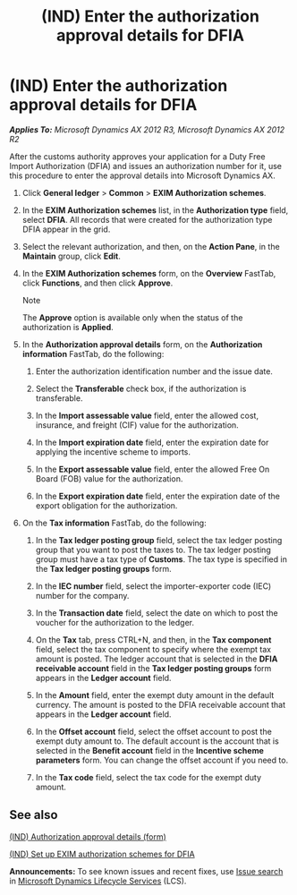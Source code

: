 ﻿---
title: (IND) Enter the authorization approval details for DFIA
TOCTitle: (IND) Enter the authorization approval details for DFIA
ms:assetid: de12cc62-5cad-4cdf-98c9-26121af7136f
ms:mtpsurl: https://technet.microsoft.com/en-us/library/JJ710887(v=AX.60)
ms:contentKeyID: 49386300
ms.date: 04/18/2014
mtps_version: v=AX.60
f1_keywords:
- approval
- (IND)
- India
- DFIA
- authorization approval
---

# (IND) Enter the authorization approval details for DFIA 


_**Applies To:** Microsoft Dynamics AX 2012 R3, Microsoft Dynamics AX 2012 R2_

After the customs authority approves your application for a Duty Free Import Authorization (DFIA) and issues an authorization number for it, use this procedure to enter the approval details into Microsoft Dynamics AX.

1.  Click **General ledger** \> **Common** \> **EXIM Authorization schemes**.

2.  In the **EXIM Authorization schemes** list, in the **Authorization type** field, select **DFIA**. All records that were created for the authorization type DFIA appear in the grid.

3.  Select the relevant authorization, and then, on the **Action Pane**, in the **Maintain** group, click **Edit**.

4.  In the **EXIM Authorization schemes** form, on the **Overview** FastTab, click **Functions**, and then click **Approve**.
    

    > [!NOTE]
    > <P>The <STRONG>Approve</STRONG> option is available only when the status of the authorization is <STRONG>Applied</STRONG>.</P>



5.  In the **Authorization approval details** form, on the **Authorization information** FastTab, do the following:
    
    1.  Enter the authorization identification number and the issue date.
    
    2.  Select the **Transferable** check box, if the authorization is transferable.
    
    3.  In the **Import assessable value** field, enter the allowed cost, insurance, and freight (CIF) value for the authorization.
    
    4.  In the **Import expiration date** field, enter the expiration date for applying the incentive scheme to imports.
    
    5.  In the **Export assessable value** field, enter the allowed Free On Board (FOB) value for the authorization.
    
    6.  In the **Export expiration date** field, enter the expiration date of the export obligation for the authorization.

6.  On the **Tax information** FastTab, do the following:
    
    1.  In the **Tax ledger posting group** field, select the tax ledger posting group that you want to post the taxes to. The tax ledger posting group must have a tax type of **Customs**. The tax type is specified in the **Tax ledger posting groups** form.
    
    2.  In the **IEC number** field, select the importer-exporter code (IEC) number for the company.
    
    3.  In the **Transaction date** field, select the date on which to post the voucher for the authorization to the ledger.
    
    4.  On the **Tax** tab, press CTRL+N, and then, in the **Tax component** field, select the tax component to specify where the exempt tax amount is posted. The ledger account that is selected in the **DFIA receivable account** field in the **Tax ledger posting groups** form appears in the **Ledger account** field.
    
    5.  In the **Amount** field, enter the exempt duty amount in the default currency. The amount is posted to the DFIA receivable account that appears in the **Ledger account** field.
    
    6.  In the **Offset account** field, select the offset account to post the exempt duty amount to. The default account is the account that is selected in the **Benefit account** field in the **Incentive scheme parameters** form. You can change the offset account if you need to.
    
    7.  In the **Tax code** field, select the tax code for the exempt duty amount.

## See also

[(IND) Authorization approval details (form)](https://technet.microsoft.com/en-us/library/jj677814\(v=ax.60\))

[(IND) Set up EXIM authorization schemes for DFIA](ind-set-up-exim-authorization-schemes-for-dfia.md)

  
**Announcements:** To see known issues and recent fixes, use [Issue search](http://go.microsoft.com/fwlink/?linkid=389258) in [Microsoft Dynamics Lifecycle Services](http://go.microsoft.com/fwlink/?linkid=306505) (LCS).

